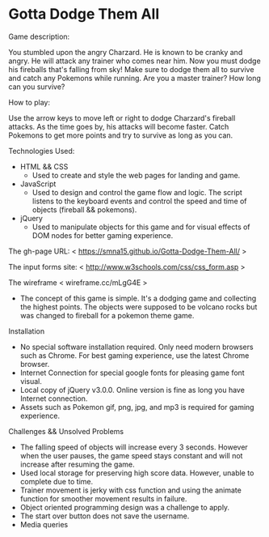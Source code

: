 # Gotta Dodge Them All

Game description: 

You stumbled upon the angry Charzard. He is known to be cranky and angry. He will attack any trainer who comes near him. Now you must dodge his fireballs that's falling from sky! Make sure to dodge them all to survive and catch any Pokemons while running. Are you a master trainer? How long can you survive?

How to play: 

Use the arrow keys to move left or right to dodge Charzard's fireball attacks. As the time goes by, his attacks will become faster. Catch Pokemons to get more points and try to survive as long as you can.

Technologies Used: 
- HTML && CSS
  - Used to create and style the web pages for landing and game.
- JavaScript
  - Used to design and control the game flow and logic. The script listens to the keyboard events and control the speed and time of objects (fireball && pokemons).
- jQuery
  - Used to manipulate objects for this game and for visual effects of DOM nodes for better gaming experience.

The gh-page URL: < https://smna15.github.io/Gotta-Dodge-Them-All/ >

The input forms site: < http://www.w3schools.com/css/css_form.asp >

The wireframe < wireframe.cc/mLgG4E >
- The concept of this game is simple. It's a dodging game and collecting the highest points. The objects were supposed to be volcano rocks but was changed to fireball for a pokemon theme game.

Installation
- No special software installation required. Only need modern browsers such as Chrome. For best gaming experience, use the latest Chrome browser.
- Internet Connection for special google fonts for pleasing game font visual.
- Local copy of jQuery v3.0.0. Online version is fine as long you have Internet connection.
- Assets such as Pokemon gif, png, jpg, and mp3 is required for gaming experience.

Challenges && Unsolved Problems
- The falling speed of objects will increase every 3 seconds. However when the user pauses, the game speed stays constant and will not increase after resuming the game.
- Used local storage for preserving high score data. However, unable to complete due to time.
- Trainer movement is jerky with css function and using the animate function for smoother movement results in failure.
- Object oriented programming design was a challenge to apply.
- The start over button does not save the username.
- Media queries
